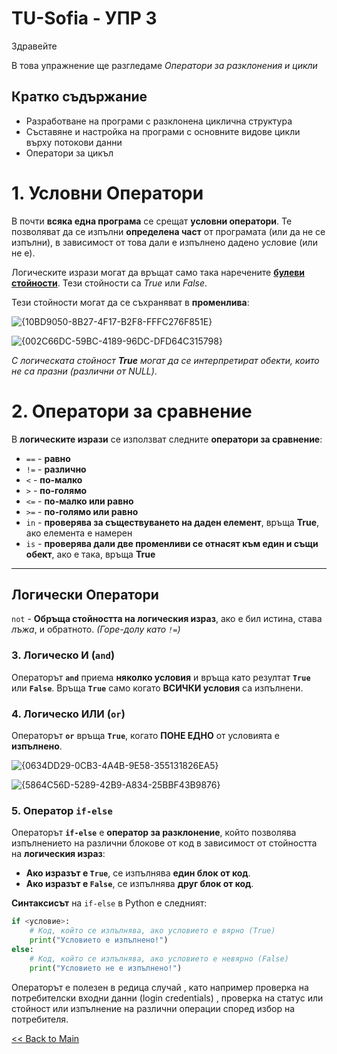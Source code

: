 # TU-Sofia - УПР 3

Здравейте

В това упражнение ще разгледаме *Оператори за разклонения и цикли*

## Кратко съдържание
- Разработване на програми с разклонена циклична структура
- Съставяне и настройка на програми с основните видове цикли върху потокови данни
- Оператори за цикъл

# 1. Условни Оператори

В почти **всяка една програма** се срещат **условни оператори**. Те позволяват да се изпълни **определена част** от програмата (или да не се изпълни), в зависимост от това дали е изпълнено дадено условие (или не е).

Логическите изрази могат да връщат само така наречените [**булеви стойности**](https://bg.wikipedia.org/wiki/%D0%91%D1%83%D0%BB%D0%B5%D0%B2_%D1%82%D0%B8%D0%BF_%D0%B4%D0%B0%D0%BD%D0%BD%D0%B8). Тези стойности са *True* или *False*.

Тези стойности могат да се съхраняват в **променлива**:

![{10BD9050-8B27-4F17-B2F8-FFFC276F851E}](https://github.com/user-attachments/assets/b4724153-6839-4c2c-a2b3-fe08df64df0e)

![{002C66DC-59BC-4189-96DC-DFD64C315798}](https://github.com/user-attachments/assets/df824287-73fb-4e10-abd9-3daa550be8dc)

*С логическата стойност **True** могат да се интерпретират обекти, които не са празни (различни от NULL)*.

# 2. Оператори за сравнение

В **логическите изрази** се използват следните **оператори за сравнение**:

- `==` - **равно**
- `!=` - **различно**
- `<` - **по-малко**
- `>` - **по-голямо**
- `<=` - **по-малко или равно**
- `>=` - **по-голямо или равно**
- `in` - **проверява за съществуването на даден елемент**, връща **True**, ако елемента е намерен
- `is` - **проверява дали две променливи се отнасят към един и същи обект**, ако е така, връща **True**

---

## Логически Оператори

`not` - **Обръща стойността на логическия израз**, ако е бил истина, става *лъжа*, и обратното. _(Горе-долу като `!=`)_

### 3. Логическо И (`and`)

Операторът **`and`** приема **няколко условия** и връща като резултат **`True`** или **`False`**. Връща **`True`** само когато **ВСИЧКИ условия** са изпълнени.

### 4. Логическо ИЛИ (`or`)

Операторът **`or`** връща **`True`**, когато **ПОНЕ ЕДНО** от условията е **изпълнено**.

![{0634DD29-0CB3-4A4B-9E58-355131826EA5}](https://github.com/user-attachments/assets/84867a94-2b5b-4107-ab3f-1f0a6aac4345)

![{5864C56D-5289-42B9-A834-25BBF43B9876}](https://github.com/user-attachments/assets/b2ed5834-fb43-4e76-82bb-6f3e3fb0e5de)

### 5. Оператор `if-else`

Операторът **`if-else`** е **оператор за разклонение**, който позволява изпълнението на различни блокове от код в зависимост от стойността на **логическия израз**:

- **Ако изразът е `True`**, се изпълнява **един блок от код**.
- **Ако изразът е `False`**, се изпълнява **друг блок от код**.

**Синтаксисът** на `if-else` в Python е следният:

```python
if <условие>:
    # Код, който се изпълнява, ако условието е вярно (True)
    print("Условието е изпълнено!")
else:
    # Код, който се изпълнява, ако условието е невярно (False)
    print("Условието не е изпълнено!")
```

Операторът е полезен в редица случай , като например проверка на потребителски входни данни (login credentials) , проверка на статус или стойност или изпълнение на различни операции според избор на потребителя.




[<< Back to Main](README.md)
